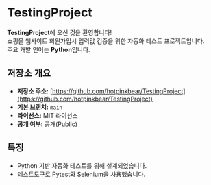 # TestingProject

**TestingProject**에 오신 것을 환영합니다!\
쇼핑몰 웹사이트 회원가입시 입력값 검증을 위한 자동화 테스트 프로젝트입니다.\
주요 개발 언어는 **Python**입니다.

## 저장소 개요

- **저장소 주소:** [https://github.com/hotpinkbear/TestingProject](https://github.com/hotpinkbear/TestingProject)
- **기본 브랜치:** `main`
- **라이선스:** MIT 라이선스
- **공개 여부:** 공개(Public)

## 특징

- Python 기반 자동화 테스트를 위해 설계되었습니다.
- 테스트도구로 Pytest와 Selenium을 사용했습니다.
